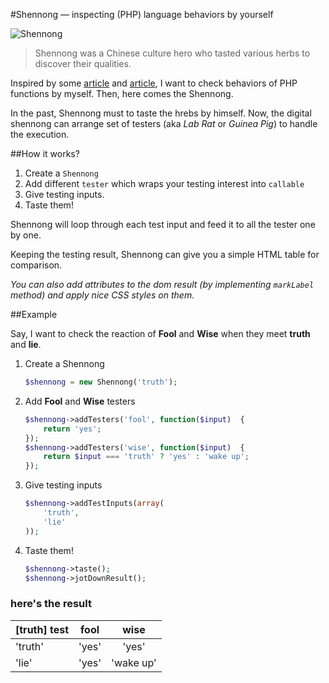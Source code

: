 #Shennong — inspecting (PHP) language behaviors by yourself

![Shennong](http://upload.wikimedia.org/wikipedia/commons/thumb/0/0e/Shinno_%28Shennong%29_derivative.jpg/330px-Shinno_%28Shennong%29_derivative.jpg)

> Shennong was a Chinese culture hero who tasted various herbs to discover their qualities.

Inspired by some [article](http://www.virendrachandak.com/techtalk/php-isset-vs-empty-vs-is_null/) and [article](http://whydoesitsuck.com/why-does-php-suck/), I want to check behaviors of PHP functions by myself. Then, here comes the Shennong.

In the past, Shennong must to taste the hrebs by himself. Now, the digital shennong can arrange set of testers (aka *Lab Rat* or *Guinea Pig*) to handle the execution.


##How it works?

1. Create a `Shennong`
2. Add different `tester` which wraps your testing interest into `callable`
3. Give testing inputs.
4. Taste them!

Shennong will loop through each test input and feed it to all the tester one by one.

Keeping the testing result, Shennong can give you a simple HTML table for comparison.

*You can also add attributes to the dom result (by implementing `markLabel` method) and apply nice CSS styles on them.*

##Example

Say, I want to check the reaction of **Fool** and **Wise** when they meet **truth** and **lie**.

1. Create a Shennong

	```php
	$shennong = new Shennong('truth');
	```
	
2. Add **Fool** and **Wise** testers

	
	```php	
	$shennong->addTesters('fool', function($input)  {
   		return 'yes';
	});
	$shennong->addTesters('wise', function($input)  {
		return $input === 'truth' ? 'yes' : 'wake up';
	});
	```	

3. Give testing inputs

	```php	
	$shennong->addTestInputs(array(
   		'truth',
	    'lie'
	));
	```	
	
4. Taste them!

	```php
	$shennong->taste();
	$shennong->jotDownResult();
	```	
	
### here's the result

| [truth] test  | fool          | wise      |
| ------------- |:-------------:|:---------:|
| 'truth'       | 'yes'         | 'yes'     |
| 'lie'         | 'yes'         | 'wake up' |
